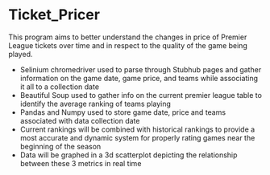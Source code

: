 # Ticket_Pricer

This program aims to better understand the changes in price of Premier League tickets over time and in respect to 
the quality of the game being played. 
- Selinium chromedriver used to parse through Stubhub pages and gather information on the game date, game price, and teams while associating it all to a collection date
- Beautiful Soup used to gather info on the current premier league table to identify the average ranking of teams playing
- Pandas and Numpy used to store game date, price and teams associated with data collection date
- Current rankings will be combined with historical rankings to provide a most accurate and dynamic system for properly rating games near the beginning of the season
- Data will be graphed in a 3d scatterplot depicting the relationship between these 3 metrics in real time
